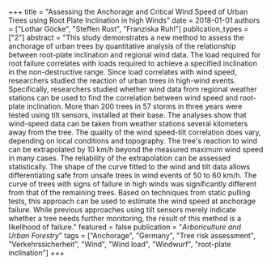 +++
title = "Assessing the Anchorage and Critical Wind Speed of Urban Trees using Root Plate Inclination in high Winds"
date = 2018-01-01
authors = ["Lothar Göcke", "Steffen Rust", "Franziska Ruhl"]
publication_types = ["2"]
abstract = "This study demonstrates a new method to assess the anchorage of urban trees by quantitative analysis of the relationship between root-plate inclination and regional wind data. The load required for root failure correlates with loads required to achieve a specified inclination in the non-destructive range. Since load correlates with wind speed, researchers studied the reaction of urban trees in high-wind events. Specifically, researchers studied whether wind data from regional weather stations can be used to find the correlation between wind speed and root-plate inclination. More than 200 trees in 57 storms in three years were tested using tilt sensors, installed at their base. The analyses show that wind-speed data can be taken from weather stations several kilometers away from the tree. The quality of the wind speed-tilt correlation does vary, depending on local conditions and topography. The tree's reaction to wind can be extrapolated by 10 km/h beyond the measured maximum wind speed in many cases. The reliability of the extrapolation can be assessed statistically. The shape of the curve fitted to the wind and tilt data allows differentiating safe from unsafe trees in wind events of 50 to 60 km/h. The curve of trees with signs of failure in high winds was significantly different from that of the remaining trees. Based on techniques from static pulling tests, this approach can be used to estimate the wind speed at anchorage failure. While previous approaches using tilt sensors merely indicate whether a tree needs further monitoring, the result of this method is a likelihood of failure."
featured = false
publication = "*Arboriculture and Urban Forestry*"
tags = ["Anchorage", "Germany", "Tree risk assessment", "Verkehrssicherheit", "Wind", "Wind load", "Windwurf", "root-plate inclination"]
+++

